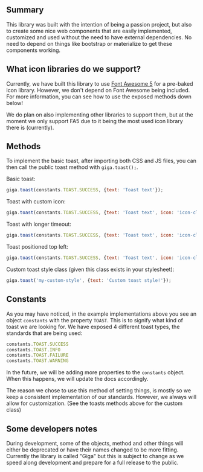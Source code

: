 ## Summary

This library was built with the intention of being a passion project, but also to create some nice web components that are easily implemented, customized and used without the need to have external dependencies. No need to depend on things like bootstrap or materialize to get these components working.

## What icon libraries do we support?

Currently, we have built this library to use [Font Awesome 5](https://fontawesome.com) for a pre-baked icon library. However, we don't depend on Font Awesome being included. For more information, you can see how to use the exposed methods down below!

We do plan on also implementing other libraries to support them, but at the moment we only support FA5 due to it being the most used icon library there is (currently).

## Methods

To implement the basic toast, after importing both CSS and JS files, you can then call the public toast method with `giga.toast();`.

Basic toast:

``` js
giga.toast(constants.TOAST.SUCCESS, {text: 'Toast text'});
```

Toast with custom icon:

``` js
giga.toast(constants.TOAST.SUCCESS, {text: 'Toast text', icon: 'icon-class'});
```

Toast with longer timeout:

``` js
giga.toast(constants.TOAST.SUCCESS, {text: 'Toast text', icon: 'icon-class', timeOut: 2500});
```

Toast positioned top left:

``` js
giga.toast(constants.TOAST.SUCCESS, {text: 'Toast text', icon: 'icon-class', position: 'top-left'});
```

Custom toast style class (given this class exists in your stylesheet):
``` js
giga.toast('my-custom-style', {text: 'Custom toast style!'});
```

## Constants

As you may have noticed, in the example implementations above you see an object `constants` with the property `TOAST`. This is to signify what kind of toast we are looking for. We have exposed 4 different toast types, the standards that are being used:

```js
constants.TOAST.SUCCESS
constants.TOAST.INFO
constants.TOAST.FAILURE
constants.TOAST.WARNING
```

In the future, we will be adding more properties to the `constants` object. When this happens, we will update the docs accordingly.

The reason we chose to use this method of setting things, is mostly so we keep a consistent implementation of our standards. However, we always will allow for customization. (See the toasts methods above for the custom class)

## Some developers notes

During development, some of the objects, method and other things will either be deprecated or have their names changed to be more fitting.
Currently the library is called "Giga" but this is subject to change as we speed along development and prepare for a full release to the public.